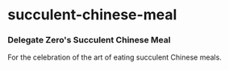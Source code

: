# succulent-chinese-meal

### Delegate Zero's Succulent Chinese Meal

For the celebration of the art of eating succulent Chinese meals.
